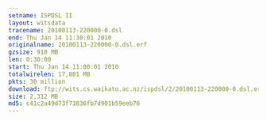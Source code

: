 ```yaml
---
setname: ISPDSL II
layout: witsdata
tracename: 20100113-220000-0.dsl
end: Thu Jan 14 11:30:01 2010
originalname: 20100113-220000-0.dsl.erf
gzsize: 918 MB
len: 0:30:00
start: Thu Jan 14 11:00:01 2010
totalwirelen: 17,881 MB
pkts: 30 million
download: ftp://wits.cs.waikato.ac.nz/ispdsl/2/20100113-220000-0.dsl.erf.gz
size: 2,312 MB
md5: c41c2a49d73f73836fb7d901b59eeb76
---
```


